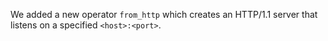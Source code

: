 We added a new operator `from_http` which creates an HTTP/1.1 server that
listens on a specified `<host>:<port>`.
